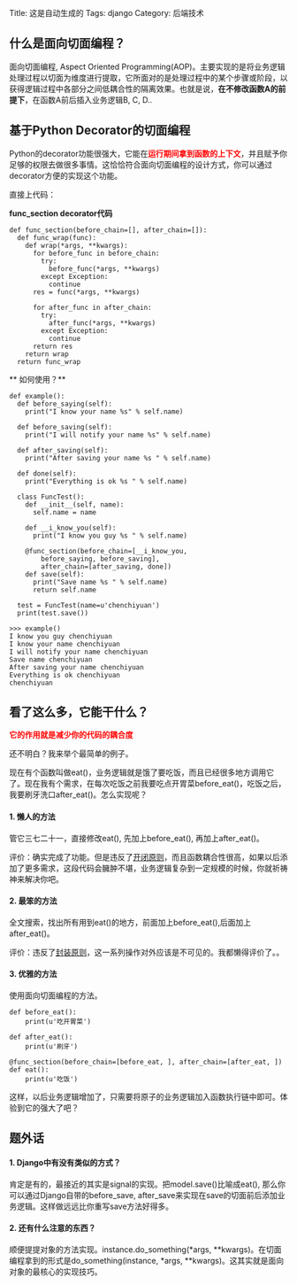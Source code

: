 Title: 这是自动生成的
Tags: django
Category: 后端技术


## 什么是面向切面编程？
面向切面编程, Aspect Oriented Programming(AOP)。主要实现的是将业务逻辑处理过程以切面为维度进行提取，它所面对的是处理过程中的某个步骤或阶段，以获得逻辑过程中各部分之间低耦合性的隔离效果。也就是说，**在不修改函数A的前提下**，在函数A前后插入业务逻辑B, C, D..
<!--more-->


## 基于Python Decorator的切面编程
Python的decorator功能很强大，它能在<font color="red">**运行期间拿到函数的上下文**</font>，并且赋予你足够的权限去做很多事情。这恰恰符合面向切面编程的设计方式，你可以通过decorator方便的实现这个功能。


直接上代码：



**func_section decorator代码**

    def func_section(before_chain=[], after_chain=[]):
      def func_wrap(func):
        def wrap(*args, **kwargs):
          for before_func in before_chain:
            try:
              before_func(*args, **kwargs)
            except Exception:
              continue
          res = func(*args, **kwargs)

          for after_func in after_chain:
            try:
              after_func(*args, **kwargs)
            except Exception:
              continue
          return res
        return wrap
      return func_wrap


** 如何使用？**


    def example():
      def before_saying(self):
        print("I know your name %s" % self.name)

      def before_saving(self):
        print("I will notify your name %s" % self.name)

      def after_saving(self):
        print("After saving your name %s " % self.name)

      def done(self):
        print("Everything is ok %s " % self.name)

      class FuncTest():
        def __init__(self, name):
          self.name = name

        def __i_know_you(self):
          print("I know you guy %s " % self.name)

        @func_section(before_chain=[__i_know_you,
            before_saying, before_saving],
            after_chain=[after_saving, done])
        def save(self):
          print("Save name %s " % self.name)
          return self.name

      test = FuncTest(name=u'chenchiyuan')
      print(test.save())

    >>> example()
    I know you guy chenchiyuan
    I know your name chenchiyuan
    I will notify your name chenchiyuan
    Save name chenchiyuan
    After saving your name chenchiyuan
    Everything is ok chenchiyuan
    chenchiyuan



## 看了这么多，它能干什么？
<font color="red">**它的作用就是减少你的代码的耦合度**</font>


还不明白？我来举个最简单的例子。


现在有个函数叫做eat()，业务逻辑就是饿了要吃饭，而且已经很多地方调用它了。现在我有个需求，在每次吃饭之前我要吃点开胃菜before_eat()，吃饭之后，我要刷牙洗口after_eat()。怎么实现呢？


#### 1. 懒人的方法
管它三七二十一，直接修改eat(), 先加上before_eat(), 再加上after_eat()。


评价：确实完成了功能。但是违反了[开闭原则](http://baike.baidu.com/view/866233.htm)，而且函数耦合性很高，如果以后添加了更多需求，这段代码会臃肿不堪，业务逻辑复杂到一定规模的时候，你就祈祷神来解决你吧。


#### 2. 最笨的方法
全文搜索，找出所有用到eat()的地方，前面加上before_eat(),后面加上after_eat()。


评价：违反了[封装原则](http://baike.baidu.com/view/154910.htm#2)，这一系列操作对外应该是不可见的。我都懒得评价了。。


#### 3. 优雅的方法
使用面向切面编程的方法。
```
def before_eat():
    print(u'吃开胃菜')

def after_eat():
    print(u'刷牙')

@func_section(before_chain=[before_eat, ], after_chain=[after_eat, ])
def eat():
    print(u'吃饭')
```
这样，以后业务逻辑增加了，只需要将原子的业务逻辑加入函数执行链中即可。体验到它的强大了吧？



## 题外话
#### 1. Django中有没有类似的方式？
肯定是有的，最接近的其实是signal的实现。把model.save()比喻成eat(), 那么你可以通过Django自带的before_save, after_save来实现在save的切面前后添加业务逻辑。这样做远远比你重写save方法好得多。


#### 2. 还有什么注意的东西？
顺便提提对象的方法实现。instance.do_something(*args, **kwargs)。在切面编程拿到的形式是do_something(instance, *args, **kwargs)。这其实就是面向对象的最核心的实现技巧。